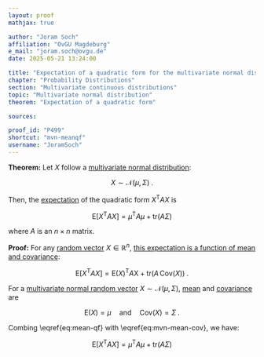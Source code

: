```yaml
---
layout: proof
mathjax: true

author: "Joram Soch"
affiliation: "OvGU Magdeburg"
e_mail: "joram.soch@ovgu.de"
date: 2025-05-21 13:24:00

title: "Expectation of a quadratic form for the multivariate normal distribution"
chapter: "Probability Distributions"
section: "Multivariate continuous distributions"
topic: "Multivariate normal distribution"
theorem: "Expectation of a quadratic form"

sources:

proof_id: "P499"
shortcut: "mvn-meanqf"
username: "JoramSoch"
---
```



**Theorem:** Let $X$ follow a [multivariate normal distribution](/D/mvn):

$$ \label{eq:mvn}
X \sim \mathcal{N}(\mu, \Sigma) \; .
$$

Then, the [expectation](/D/mean) of the quadratic form $X^\mathrm{T} A X$ is

$$ \label{eq:mvn-meanqf}
\mathrm{E}\left[ X^\mathrm{T} A X \right] = \mu^\mathrm{T} A \mu + \mathrm{tr}(A \Sigma)
$$

where $A$ is an $n \times n$ matrix.


**Proof:** For any [random vector](/D/rvec) $X \in \mathbb{R}^n$, [this expectation is a function of mean and covariance](/P/mean-qf):

$$ \label{eq:mean-qf}
\mathrm{E}\left[ X^\mathrm{T} A X \right] = \mathrm{E}(X)^\mathrm{T} A \mathrm{X} + \mathrm{tr}(A \, \mathrm{Cov}(X)) \; .
$$

For a [multivariate normal random vector](/D/mvn) $X \sim \mathcal{N}(\mu, \Sigma)$, [mean](/P/mvn-mean) and [covariance](/P/mvn-cov) are

$$ \label{eq:mvn-mean-cov}
  \mathrm{E}(X) = \mu \quad \text{and} \quad
\mathrm{Cov}(X) = \Sigma \; .
$$

Combing \eqref{eq:mean-qf} with \eqref{eq:mvn-mean-cov}, we have:

$$ \label{eq:mvn-meanqf-qed}
\mathrm{E}\left[ X^\mathrm{T} A X \right] = \mu^\mathrm{T} A \mu + \mathrm{tr}(A \Sigma)
$$